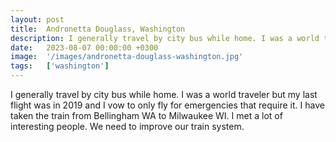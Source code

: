 ```yaml
---
layout: post
title:  Andronetta Douglass, Washington
description: I generally travel by city bus while home. I was a world traveler but my last flight was in 2019 and I vow to only fly for emergencies that require it...
date:   2023-08-07 00:00:00 +0300
image:  '/images/andronetta-douglass-washington.jpg'
tags:   ['washington']
---
```

I generally travel by city bus while home. I was a world traveler but my last flight was in 2019 and I vow to only fly for emergencies that require it. I have taken the train from Bellingham WA to Milwaukee WI. I met a lot of interesting people. We need to improve our train system.

